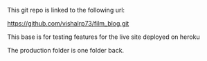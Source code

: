 This git repo is linked to the following url:

https://github.com/vishalrp73/film_blog.git

This base is for testing features for the live site deployed on heroku

The production folder is one folder back.